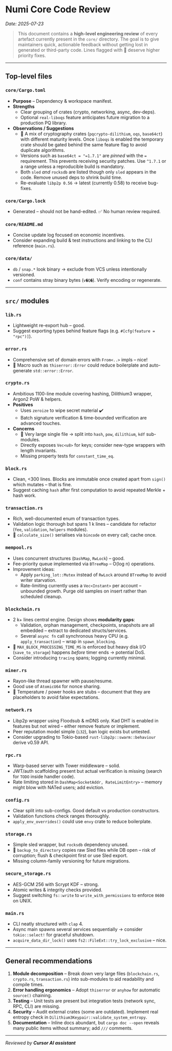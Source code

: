 # Numi Core Code Review

_Date: 2025-07-23_

> This document contains a **high-level engineering review** of every artefact currently present in the `core/` directory.  The goal is to give maintainers quick, actionable feedback without getting lost in generated or third-party code.  Lines flagged with 🚩 deserve higher priority fixes.

---

## Top-level files

### `core/Cargo.toml`
* **Purpose** – Dependency & workspace manifest.
* **Strengths**
  * Clear grouping of crates (crypto, networking, async, dev-deps).
  * Optional `real-liboqs` feature anticipates future migration to a production PQ library.
* **Observations / Suggestions**
  * 🚩  A mix of cryptography crates (`pqcrypto-dilithium`, `oqs`, `base64ct`) with different maturity levels.  Once `liboqs` is enabled the temporary crate should be gated behind the same feature flag to avoid duplicate algorithms.
  * Versions such as `base64ct = "=1.7.1"` are *pinned* with the `=` requirement.  This prevents receiving security patches.  Use `^1.7.1` or a range unless a reproducible build is mandatory.
  * Both `sled` _and_ `rocksdb` are listed though only `sled` appears in the code.  Remove unused deps to shrink build time.
  * Re-evaluate `libp2p 0.56` → latest (currently 0.58) to receive bug-fixes.

### `core/Cargo.lock`
* Generated – should not be hand-edited.  ✅  No human review required.

### `core/README.md`
* Concise update log focused on economic incentives.
* Consider expanding build & test instructions and linking to the CLI reference (`main.rs`).

### `core/data/`
* `db` / `snap.*` look binary → exclude from VCS unless intentionally versioned.
* `conf` contains stray binary bytes (`v�Q�`).  Verify encoding or regenerate.

---

## `src/` modules

### `lib.rs`
* Lightweight re-export hub – good.
* Suggest exporting types behind feature flags (e.g. `#[cfg(feature = "rpc")]`).

### `error.rs`
* Comprehensive set of domain errors with `From<..>` impls – nice!
* 🚩  Macro such as `thiserror::Error` could reduce boilerplate and auto-generate `std::error::Error`.

### `crypto.rs`
* Ambitious 1100-line module covering hashing, Dilithium3 wrapper, Argon2 PoW & helpers.
* **Positives**
  * Uses `zeroize` to wipe secret material ✔️
  * Batch signature verification & time-bounded verification are advanced touches.
* **Concerns**
  * 🚩  Very large single file → split into `hash`, `pow`, `dilithium`, `kdf` sub-modules.
  * Directly exposes `Vec<u8>` for keys; consider new-type wrappers with length invariants.
  * Missing property tests for `constant_time_eq`.

### `block.rs`
* Clean, <300 lines.  Blocks are immutable once created apart from `sign()` which mutates – that is fine.
* Suggest caching `hash` after first computation to avoid repeated Merkle + hash work.

### `transaction.rs`
* Rich, well-documented enum of transaction types.
* Validation logic thorough but spans 1 k lines – candidate for refactor (`fee`, `validation`, `helpers` modules).
* 🚩  `calculate_size()` serialises via `bincode` on every call; cache once.

### `mempool.rs`
* Uses concurrent structures (`DashMap`, `RwLock`) – good.
* Fee-priority queue implemented via `BTreeMap` – O(log n) operations.
* Improvement ideas:
  * Apply `parking_lot::Mutex` instead of `RwLock` around `BTreeMap` to avoid writer starvation.
  * Rate-limiting currently uses a `Vec<Instant>` per account – unbounded growth.  Purge old samples on insert rather than scheduled cleanup.

### `blockchain.rs`
* 2 k+ lines central engine.  Design shows **modularity gaps**:
  * Validation, orphan management, checkpoints, snapshots are all embedded – extract to dedicated structs/services.
  * Several `async fn` call synchronous heavy CPU (e.g. `apply_transaction`) – wrap in `spawn_blocking`.
* 🚩  `MAX_BLOCK_PROCESSING_TIME_MS` is enforced but heavy disk I/O (`save_to_storage`) happens *before* timer ends → potential DoS.
* Consider introducing `tracing` spans; logging currently minimal.

### `miner.rs`
* Rayon-like thread spawner with pause/resume.
* Good use of `AtomicU64` for nonce sharing.
* 🚩  Temperature / power hooks are stubs – document that they are placeholders to avoid false expectations.

### `network.rs`
* Libp2p wrapper using Floodsub & mDNS only.  Kad DHT is enabled in features but not wired – either remove feature or implement.
* Peer reputation model simple (`i32`), ban logic exists but untested.
* Consider upgrading to Tokio-based `rust-libp2p::swarm::behaviour` derive v0.59 API.

### `rpc.rs`
* Warp-based server with Tower middleware – solid.
* JWT/auth scaffolding present but actual verification is missing (search for `TODO` inside handler code).
* Rate limiting stored in `DashMap<SocketAddr, RateLimitEntry>` – memory might blow with NATed users; add eviction.

### `config.rs`
* Clear split into sub-configs.  Good default vs production constructors.
* Validation functions check ranges thoroughly.
* `apply_env_overrides()` could use `envy` crate to reduce boilerplate.

### `storage.rs`
* Simple sled wrapper, but `rocksdb` dependency unused.
* 🚩  `backup_to_directory` copies raw Sled files while DB open – risk of corruption; flush & checkpoint first or use Sled export.
* Missing column-family versioning for future migrations.

### `secure_storage.rs`
* AES-GCM 256 with Scrypt KDF – strong.
* Atomic writes & integrity checks provided.
* Suggest switching `fs::write` to `write_with_permissions` to enforce `0600` on UNIX.

### `main.rs`
* CLI neatly structured with `clap` 4.
* Async main spawns several services sequentially → consider `tokio::select!` for graceful shutdown.
* `acquire_data_dir_lock()` uses `fs2::FileExt::try_lock_exclusive` – nice.

---

## General recommendations
1. **Module decomposition** – Break down very large files (`blockchain.rs`, `crypto.rs`, `transaction.rs`) into sub-modules to aid readability and compile times.
2. **Error handling ergonomics** – Adopt `thiserror` or `anyhow` for automatic `source()` chaining.
3. **Testing** – Unit tests are present but integration tests (network sync, RPC, CLI) are missing.
4. **Security** – Audit external crates (some are outdated).  Implement real entropy check in `Dilithium3Keypair::validate_system_entropy`.
5. **Documentation** – Inline docs abundant, but `cargo doc --open` reveals many public items without summary; add `///` comments.

---

_Reviewed by **Cursor AI assistant**_